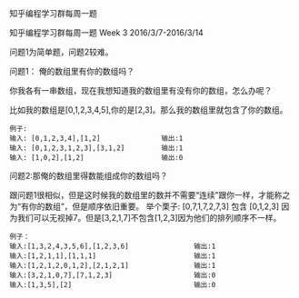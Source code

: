 知乎编程学习群每周一题

知乎编程学习群每周一题 Week 3 2016/3/7-2016/3/14

问题1为简单题，问题2较难。

问题1： 俺的数组里有你的数组吗？

你我各有一串数组，现在我想知道我的数组里有没有你的数组，怎么办呢？

比如我的数组是[0,1,2,3,4,5],你的是[2,3]。那么我的数组里就包含了你的数组。
	
	例子: 
	输入: [0,1,2,3,4],[1,2] 				输出:1
	输入: [0,1,2,3,1,2,3],[3,1,2] 		输出:1
	输入: [1,0,2],[1,2] 					输出:0

问题2:那俺的数组里得数能组成你的数组吗？

跟问题1很相似，但是这时候我的数组里的数并不需要“连续”跟你一样，才能称之为“有你的数组”，但是顺序依旧重要。
举个栗子: [0,7,1,7,2,7,3] 包含 [0,1,2,3] 因为我们可以无视掉7。但是[3,2,1,7]不包含[1,2,3]因为他们的排列顺序不一样。

	例子：
	输入:[1,3,2,4,3,5,6],[1,2,3,6] 				输出:1
	输入:[1,2,1,1],[1,1,1] 						输出:1
	输入:[1,2,1,2,0,1,2],[2,1,2,1] 				输出:1
	输入:[3,2,1,0,7],[7,1,2,3] 					输出:0
	输入:[1,3,5],[2] 								输出:0
